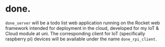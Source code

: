 # done.

`done_server` will be a todo list web application running on the Rocket web framework intended for deployment in the cloud, developed for my IoT & Cloud module at uni. The corresponding client for IoT (specifically raspberry pi) devices will be available under the name `done_rpi_client`.